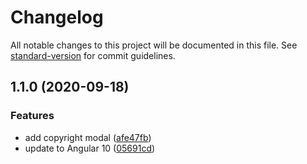# Changelog

All notable changes to this project will be documented in this file. See [standard-version](https://github.com/conventional-changelog/standard-version) for commit guidelines.

## 1.1.0 (2020-09-18)


### Features

* add copyright modal ([afe47fb](https://github.com/LoicViennois/The-Binary-Game/commit/afe47fb21afc8fe1151df9792f20e70493eab4b2))
* update to Angular 10 ([05691cd](https://github.com/LoicViennois/The-Binary-Game/commit/05691cd64fbec4966cb52b0867050a57636547a7))
